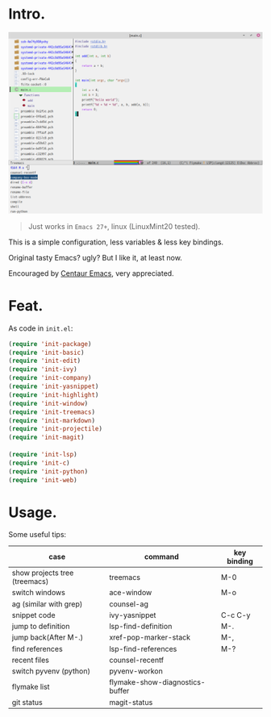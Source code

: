 # Intro.

![screenshot](./docs/images/screenshot.png)

> Just works in `Emacs 27+`, linux (LinuxMint20 tested).

This is a simple configuration, less variables & less key bindings.

Original tasty Emacs? ugly? But I like it, at least now.

Encouraged by [Centaur Emacs](https://github.com/seagle0128/.emacs.d), very appreciated.

# Feat.

As code in `init.el`:

```lisp
(require 'init-package)
(require 'init-basic)
(require 'init-edit)
(require 'init-ivy)
(require 'init-company)
(require 'init-yasnippet)
(require 'init-highlight)
(require 'init-window)
(require 'init-treemacs)
(require 'init-markdown)
(require 'init-projectile)
(require 'init-magit)

(require 'init-lsp)
(require 'init-c)
(require 'init-python)
(require 'init-web)
```

# Usage.

Some useful tips:

| case                          | command                         | key binding |
|-------------------------------|---------------------------------|-------------|
| show projects tree (treemacs) | treemacs                        | M-0         |
| switch windows                | ace-window                      | M-o         |
| ag (similar with grep)        | counsel-ag                      |             |
| snippet code                  | ivy-yasnippet                   | C-c C-y     |
| jump to definition            | lsp-find-definition             | M-.         |
| jump back(After M-.)          | xref-pop-marker-stack           | M-,         |
| find references               | lsp-find-references             | M-?         |
| recent files                  | counsel-recentf                 |             |
| switch pyvenv (python)        | pyvenv-workon                   |             |
| flymake list                  | flymake-show-diagnostics-buffer |             |
| git status                    | magit-status                    |             |


